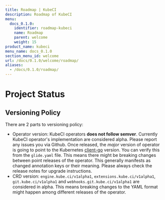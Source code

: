 ```yaml
---
title: Roadmap | KubeCI
description: Roadmap of KubeCI
menu:
  docs_0.1.0:
    identifier: roadmap-kubeci
    name: Roadmap
    parent: welcome
    weight: 15
product_name: kubeci
menu_name: docs_0.1.0
section_menu_id: welcome
url: /docs/0.1.0/welcome/roadmap/
aliases:
  - /docs/0.1.0/roadmap/
---
```


# Project Status

## Versioning Policy

There are 2 parts to versioning policy:

 - Operator version: KubeCI operators __does not follow semver__. Currently KubeCI operator's implementation are considered alpha. Please report any issues you via Github. Once released, the _major_ version of operator is going to point to the Kubernetes [client-go](https://github.com/kubernetes/client-go#branches-and-tags) version. You can verify this from the `glide.yaml` file. This means there might be breaking changes between point releases of the operator. This generally manifests as changed annotation keys or their meaning. Please always check the release notes for upgrade instructions.
 - CRD version: `engine.kube.ci/v1alpha1`, `extensions.kube.ci/v1alpha1`, `git.kube.ci/v1alpha1` and `webhooks.git.kube.ci/v1alpha1` are considered in alpha. This means breaking changes to the YAML format might happen among different releases of the operator.
